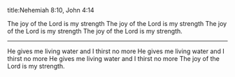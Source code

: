 title:Nehemiah 8:10, John 4:14


The joy of the Lord is my strength
The joy of the Lord is my strength
The joy of the Lord is my strength
The joy of the Lord is my strength.

---

He gives me living water and I thirst no more
He gives me living water and I thirst no more
He gives me living water and I thirst no more
The joy of the Lord is my strength.